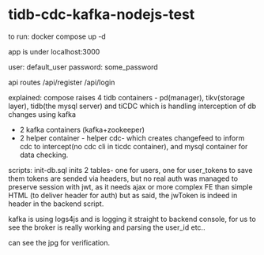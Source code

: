 # tidb-cdc-kafka-nodejs-test
to run:
docker compose up -d

app is under localhost:3000


user: default_user
password: some_password

api routes /api/register   /api/login

explained:
compose raises 4 tidb containers - pd(manager), tikv(storage layer), tidb(the mysql server) and tiCDC  which is handling interception of db changes using kafka
+ 2 kafka containers (kafka+zookeeper)
+ 2 helper container - helper cdc- which creates changefeed to inform cdc to intercept(no cdc cli in ticdc container), and mysql container for data checking.

scripts: init-db.sql inits 2 tables- one for users, one for user_tokens to save them
tokens are sended via headers, but no real auth was managed to preserve session with jwt, as it needs ajax or more complex FE than simple HTML (to deliver header for auth)
  but as said, the jwToken is indeed in header in the backend script.

kafka is using logs4js and is logging it straight to backend console, for us to see the broker is really working and parsing the user_id etc..

can see the jpg for verification. 
